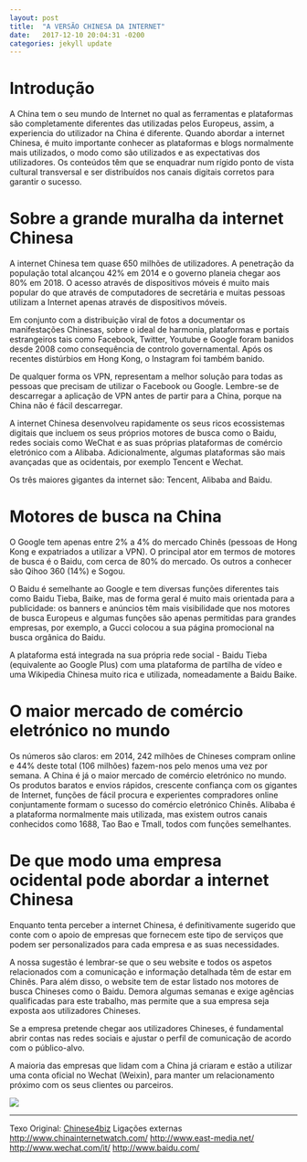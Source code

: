 ```yaml
---
layout: post
title:  "A VERSÃO CHINESA DA INTERNET"
date:   2017-12-10 20:04:31 -0200
categories: jekyll update
---
```


# Introdução

A China tem o seu mundo de Internet no qual as ferramentas e plataformas são completamente diferentes das utilizadas pelos Europeus, assim, a experiencia do utilizador na China é diferente. Quando abordar a internet Chinesa, é muito importante conhecer as plataformas e blogs normalmente mais utilizados, o modo como são utilizados e as expectativas dos utilizadores. Os conteúdos têm que se enquadrar num rígido ponto de vista cultural transversal e ser distribuídos nos canais digitais corretos para garantir o sucesso.

# Sobre a grande muralha da internet Chinesa

A internet Chinesa tem quase 650 milhões de utilizadores. A penetração da população total alcançou 42% em 2014 e o governo planeia chegar aos 80% em 2018. O acesso através de dispositivos móveis é muito mais popular do que através de computadores de secretária e muitas pessoas utilizam a Internet apenas através de dispositivos móveis.

Em conjunto com a distribuição viral de fotos a documentar os manifestações Chinesas, sobre o ideal de harmonia, plataformas e portais estrangeiros tais como Facebook, Twitter, Youtube e Google foram banidos desde 2008 como consequência de controlo governamental. Após os recentes distúrbios em Hong Kong, o Instagram foi também banido.

De qualquer forma os VPN, representam a melhor solução para todas as pessoas que precisam de utilizar o Facebook ou Google. Lembre-se de descarregar a aplicação de VPN antes de partir para a China, porque na China não é fácil descarregar.

A internet Chinesa desenvolveu rapidamente os seus ricos ecossistemas digitais que incluem os seus próprios motores de busca como o Baidu, redes sociais como WeChat e as suas próprias plataformas de comércio eletrónico com a Alibaba. Adicionalmente, algumas plataformas são mais avançadas que as ocidentais, por exemplo Tencent e Wechat.

Os três maiores gigantes da internet são: Tencent, Alibaba and Baidu.

# Motores de busca na China

O Google tem apenas entre 2% a 4% do mercado Chinês (pessoas de Hong Kong e expatriados a utilizar a VPN). O principal ator em termos de motores de busca é o Baidu, com cerca de 80% do mercado. Os outros a conhecer são Qihoo 360 (14%) e Sogou.

O Baidu é semelhante ao Google e tem diversas funções diferentes tais como Baidu Tieba, Baike, mas de forma geral é muito mais orientada para a publicidade: os banners e anúncios têm mais visibilidade que nos motores de busca Europeus e algumas funções são apenas permitidas para grandes empresas, por exemplo, a Gucci colocou a sua página promocional na busca orgânica do Baidu.

A plataforma está integrada na sua própria rede social - Baidu Tieba (equivalente ao Google Plus) com uma plataforma de partilha de vídeo e uma Wikipedia Chinesa muito rica e utilizada, nomeadamente a Baidu Baike.

# O maior mercado de comércio eletrónico no mundo

Os números são claros: em 2014, 242 milhões de Chineses compram online e 44% deste total (106 milhões) fazem-nos pelo menos uma vez por semana. A China é já o maior mercado de comércio eletrónico no mundo. Os produtos baratos e envios rápidos, crescente confiança com os gigantes de Internet, funções de fácil procura e experientes compradores online conjuntamente formam o sucesso do comércio eletrónico Chinês. Alibaba é a plataforma normalmente mais utilizada, mas existem outros canais conhecidos como 1688, Tao Bao e Tmall, todos com funções semelhantes.

# De que modo uma empresa ocidental pode abordar a internet Chinesa

Enquanto tenta perceber a internet Chinesa, é definitivamente sugerido que conte com o apoio de empresas que fornecem este tipo de serviços que podem ser personalizados para cada empresa e as suas necessidades.

A nossa sugestão é lembrar-se que o seu website e todos os aspetos relacionados com a comunicação e informação detalhada têm de estar em Chinês. Para além disso, o website tem de estar listado nos motores de busca Chineses como o Baidu. Demora algumas semanas e exige agências qualificadas para este trabalho, mas permite que a sua empresa seja exposta aos utilizadores Chineses.

Se a empresa pretende chegar aos utilizadores Chineses, é fundamental abrir contas nas redes sociais e ajustar o perfil de comunicação de acordo com o público-alvo.

A maioria das empresas que lidam com a China já criaram e estão a utilizar uma conta oficial no Wechat (Weixin), para manter um relacionamento próximo com os seus clientes ou parceiros.

![](http://www.chinese4.biz/pt/resources/ftp/3/1-china.jpg)

----

Texo Original: [Chinese4biz](http://www.chinese4.biz/pt/guia-cultural-empresarial/preparacoes/18/versao-chinesa-da-internet)
Ligações externas
<http://www.chinainternetwatch.com/>
<http://www.east-media.net/>
<http://www.wechat.com/it/>
<http://www.baidu.com/>